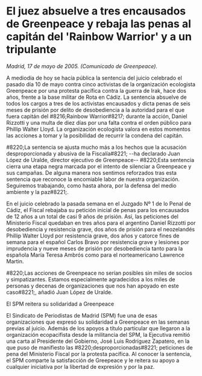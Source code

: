 # El juez absuelve a tres encausados de Greenpeace y rebaja las penas al capitán del 'Rainbow Warrior' y a un tripulante

*Madrid, 17 de mayo de 2005. (Comunicado de Greenpeace).*

A mediodía de hoy se hacía pública la sentencia del juicio celebrado el pasado día 10 de mayo contra cinco activistas de la organización ecologista Greenpeace por una protesta pacífica contra la guerra de Irak, hace dos años, frente a la base militar de Rota en Cádiz.
La sentencia absuelve de todos los cargos a tres de los activistas encausados y dicta penas de seis meses de prisión por delito de desobediencia a la autoridad para el que fuera capitán del #8216;Rainbow Warrior#8217; durante la acción, Daniel Rizzotti y una multa de diez días por una falta contra el orden público para Phillip Walter Lloyd. La organización ecologista valora en estos momentos las acciones a tomar y la posibilidad de recurrir la condena del capitán.

#8220;La sentencia se ajusta mucho más a los hechos que la acusación desproporcionada y abusiva de la Fiscalía#8221; --ha declarado Juan López de Uralde, director ejecutivo de Greenpeace-- #8220;Esta sentencia cierra una etapa negra marcada por el intento de silenciar a Greenpeace y sus campañas. De alguna manera nos sentimos reforzados tras esta sentencia que reconoce la encomiable labor de nuestra organización. Seguiremos trabajando, como hasta ahora, por la defensa del medio ambiente y la paz#8221;.

En el juicio celebrado la pasada semana en el Juzgado Nº 1 de lo Penal de Cádiz, el Fiscal rebajaba su petición inicial de penas para los encausados de 12 años a un total de casi 9 años de prisión. Así, las peticiones del Ministerio Fiscal quedaban en tres años para el argentino Daniel Rizzotti por desobediencia y resistencia grave, dos años de prisión para el neozelandés Phillip Walter Lloyd por resistencia grave, dos años y catorce fines de semana para el español Carlos Bravo por resistencia grave y lesiones por imprudencia y nueve meses de prisión por desobediencia tanto para la española María Teresa Ambrós como para el norteamericano Lawrence Martin.

#8220;Las acciones de Greenpeace no serían posibles sin miles de socios y simpatizantes. Estamos especialmente agradecidos a los miles de personas y decenas de organizaciones que nos han apoyado en este caso#8221;, añadió Juan López de Uralde.

El SPM reitera su solidaridad a Greenpeace

El Sindicato de Periodistas de Madrid (SPM) fue una de esas organizaciones que expresó su solidaridad a Greenpeace en las semanas previas al juicio. Además de los apoyos a título particular que llegaron a la organización ecopacifista desde la militancia del SPM, la Ejecutiva remitió una carta al Presidente del Gobierno, José Luis Rodríguez Zapatero, en la que puso de manifiesto las #8220;desproporcionadas#8221; peticiones de pena del Ministerio Fiscal por la protesta pacífica. Al conocer la sentencia, el SPM comparte la satisfacción de Greepeace y le reitera su apoyo a cualquier iniciativa por la libertad de expresión y por la paz.
